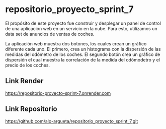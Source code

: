 # repositorio_proyecto_sprint_7
El propósito de este proyecto fue construir y desplegar un panel de control de una aplicación web en un servicio en la nube. Para esto, utilizamos un data set de anuncios de ventas de coches.

La aplicación web muestra dos botones, los cuales crean un gráfico diferente cada uno. El primero, crea un histograma con la dispersión de las medidas del odómetro de los coches. El segundo botón crea un gráfico de dispersión el cual muestra la correlación de la medida del odómodetro y el precio de los coches. 


## Link Render
https://repositorio-proyecto-sprint-7.onrender.com

## Link Repositorio
https://github.com/alo-argueta/repositorio_proyecto_sprint_7.git